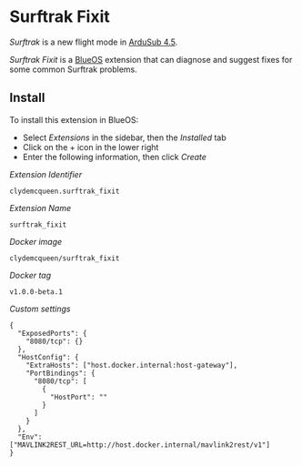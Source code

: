 # Surftrak Fixit 

_Surftrak_ is a new flight mode in [ArduSub 4.5](https://www.ardusub.com/).

_Surftrak Fixit_ is a [BlueOS](https://docs.bluerobotics.com/ardusub-zola/software/onboard/BlueOS-1.1/overview/)
extension that can diagnose and suggest fixes for some common Surftrak problems.

## Install

To install this extension in BlueOS:
* Select _Extensions_ in the sidebar, then the _Installed_ tab
* Click on the + icon in the lower right
* Enter the following information, then click _Create_

_Extension Identifier_
~~~
clydemcqueen.surftrak_fixit
~~~

_Extension Name_
~~~
surftrak_fixit
~~~

_Docker image_
~~~
clydemcqueen/surftrak_fixit
~~~

_Docker tag_
~~~
v1.0.0-beta.1
~~~

_Custom settings_
~~~
{
  "ExposedPorts": {
    "8080/tcp": {}
  },
  "HostConfig": {
    "ExtraHosts": ["host.docker.internal:host-gateway"],
    "PortBindings": {
      "8080/tcp": [
        {
          "HostPort": ""
        }
      ]
    }
  },
  "Env": ["MAVLINK2REST_URL=http://host.docker.internal/mavlink2rest/v1"]
}
~~~

